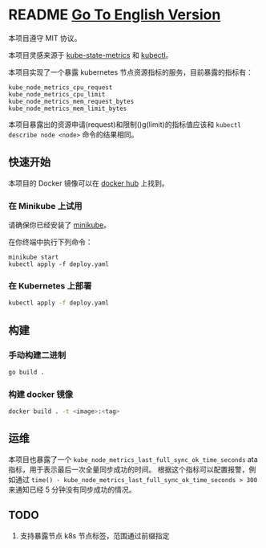 # README [Go To English Version](README.md)

本项目遵守 MIT 协议。

本项目灵感来源于 [kube-state-metrics](https://github.com/kubernetes/kube-state-metrics) 和 [kubectl](https://github.com/kubernetes/kubectl)。

本项目实现了一个暴露 kubernetes 节点资源指标的服务，目前暴露的指标有：
```
kube_node_metrics_cpu_request
kube_node_metrics_cpu_limit
kube_node_metrics_mem_request_bytes
kube_node_metrics_mem_limit_bytes
```

本项目暴露出的资源申请(request)和限制()g(limit)的指标值应该和 `kubectl describe node <node>` 命令的结果相同。

## 快速开始
本项目的 Docker 镜像可以在 [docker hub](URL_ADDRESS.docker.com/r/xiaozongyang/kube-node-metrics/tags) 上找到。
### 在 Minikube 上试用
请确保你已经安装了 [minikube](https://github.com/kubernetes/minikube)。

在你终端中执行下列命令：
```
minikube start
kubectl apply -f deploy.yaml
```

### 在 Kubernetes 上部署
```bash
kubectl apply -f deploy.yaml
```

## 构建
### 手动构建二进制
```bash
go build .
```

### 构建 docker 镜像
```bash
docker build . -t <image>:<tag>
```

## 运维
本项目也暴露了一个 `kube_node_metrics_last_full_sync_ok_time_seconds` ata 指标，用于表示最后一次全量同步成功的时间。 根据这个指标可以配置报警，例如通过 `time() - kube_node_metrics_last_full_sync_ok_time_seconds > 300` 来通知已经 5 分钟没有同步成功的情况。

## TODO
1. 支持暴露节点 k8s 节点标签，范围通过前缀指定